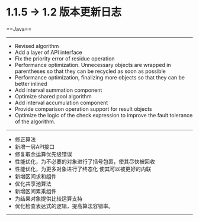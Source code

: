 # 1.1.5 -> 1.2 版本更新日志

==Java==
<hr>

* Revised algorithm
* Add a layer of API interface
* Fix the priority error of residue operation
* Performance optimization. Unnecessary objects are wrapped in parentheses so that they can be recycled as soon as
  possible
* Performance optimization, finalizing more objects so that they can be better inlined
* Add interval summation component
* Optimize shared pool algorithm
* Add interval accumulation component
* Provide comparison operation support for result objects
* Optimize the logic of the check expression to improve the fault tolerance of the algorithm.

<hr>

* 修正算法
* 新增一层API接口
* 修复取余运算优先级错误
* 性能优化，为不必要的对象进行了括号包裹，使其尽快被回收
* 性能优化，为更多对象进行了终态化 使其可以被更好的内联
* 新增区间求和组件
* 优化共享池算法
* 新增区间累乘组件
* 为结果对象提供比较运算支持
* 优化检查表达式的逻辑，提高算法容错率。

<hr>